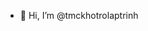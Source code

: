 - 👋 Hi, I’m @tmckhotrolaptrinh


<!---
tmckhotrolaptrinh/tmckhotrolaptrinh is a ✨ special ✨ repository because its `README.md` (this file) appears on your GitHub profile.
You can click the Preview link to take a look at your changes.
--->
